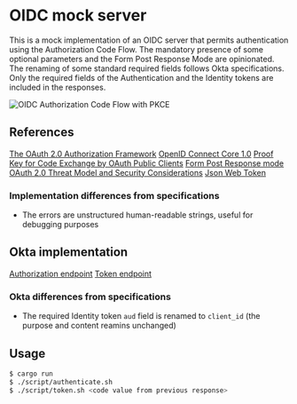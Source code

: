 # OIDC mock server

This is a mock implementation of an OIDC server that permits authentication
using the Authorization Code Flow. The mandatory presence of some optional
parameters and the Form Post Response Mode are opinionated. The renaming of some
standard required fields follows Okta specifications. Only the required fields
of the Authentication and the Identity tokens are included in the responses.

![OIDC Authorization Code Flow with PKCE](https://www.mermaidchart.com/raw/d4687c7d-49cc-44ad-86c4-668490ea6eca?theme=light&version=v0.1&format=svg)

## References

[The OAuth 2.0 Authorization Framework](https://datatracker.ietf.org/doc/html/rfc6749)
[OpenID Connect Core 1.0](https://openid.net/specs/openid-connect-core-1_0.html)
[Proof Key for Code Exchange by OAuth Public Clients](https://datatracker.ietf.org/doc/html/rfc7636)
[Form Post Response mode](https://openid.net/specs/oauth-v2-form-post-response-mode-1_0.html)
[OAuth 2.0 Threat Model and Security Considerations](https://datatracker.ietf.org/doc/html/rfc6819)
[Json Web Token](https://datatracker.ietf.org/doc/html/rfc7519)

### Implementation differences from specifications

- The errors are unstructured human-readable strings, useful for debugging
  purposes

## Okta implementation

[Authorization endpoint](https://developer.okta.com/docs/api/openapi/okta-oauth/oauth/tag/CustomAS/#tag/CustomAS/operation/authorizeCustomAS)
[Token endpoint](https://developer.okta.com/docs/api/openapi/okta-oauth/oauth/tag/CustomAS/#tag/CustomAS/operation/tokenCustomAS)

### Okta differences from specifications

- The required Identity token `aud` field is renamed to `client_id` (the purpose
  and content reamins unchanged)

## Usage

```bash
$ cargo run
$ ./script/authenticate.sh
$ ./script/token.sh <code value from previous response>
```
